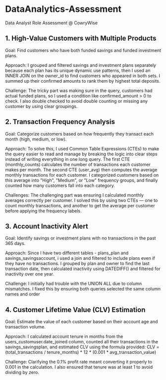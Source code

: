 # DataAnalytics-Assessment
Data Analyst Role Assessment @ CowryWise 

## 1. High-Value Customers with Multiple Products
Goal: Find customers who have both funded savings and funded investment plans.

Approach:
I grouped and filtered savings and investment plans separately because each plan has its unique dynamic use patterns, then I used an INNER JOIN on the owner_id to find customers who appeared in both sets. I summed up their confirmed amounts to rank them by highest total deposits.

Challenge:
The tricky part was making sure in the query, customers had actual funded plans, so I used a condition like confirmed_amount > 0 to check. I also double checked to avoid double counting or missing any customer by using clear groupings.

## 2. Transaction Frequency Analysis
Goal: Categorize customers based on how frequently they transact each month (high, medium, or low).

Approach:
To solve this, I used Common Table Expressions (CTEs) to make the query easier to read and manage by breaking the logic into clear steps instead of writing everything in one long query. The first CTE (monthly_counts) calculates the number of transactions each customer makes per month. The second CTE (user_avg) then computes the average monthly transactions for each customer. I categorized customers based on this average into "High", "Medium", or "Low" frequency groups, and finally counted how many customers fall into each category.

Challenges:
The challenging part was ensuring I calculated monthly averages correctly per customer. I solved this by using two CTEs — one to count monthly transactions, and another to get the average per customer before applying the frequency labels.

## 3. Account Inactivity Alert
Goal: Identify savings or investment plans with no transactions in the past 365 days.

Approach:
Since I have two different tables - plans_plan and savings_savingsaccount, i used a join and filtered to include plans even if they have no transactions. I grouped by plan and owner to find the last transaction date, then calculated inactivity using DATEDIFF() and filtered for inactivity over one year.

Challenge:
I initially had trouble with the UNION ALL due to column mismatches. I fixed this by ensuring both queries selected the same column names and order

## 4. Customer Lifetime Value (CLV) Estimation
Goal: Estimate the value of each customer based on their account age and transaction volume.

Approach:
I calculated account tenure in months from the users_customuser.date_joined column, counted all their transactions in the savings_savingsplan, and estimated CLV using the formula provided:
CLV = (total_transactions / tenure_months) * 12 * (0.001 * avg_transaction_value)

Challenge:
Clarifying the 0.1% profit rate meant converting it properly to 0.001 in the calculation. I also ensured that tenure was at least 1 to avoid dividing by zero.


